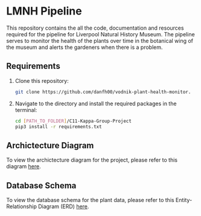 # LMNH Pipeline

This repository contains the all the code, documentation and resources required for the pipeline for Liverpool Natural History Museum. The pipeline serves to monitor the health of the plants over time in the botanical wing of the museum and alerts the gardeners when there is a problem.



## Requirements

1. Clone this repository:
    ```sh
    git clone https://github.com/danfh00/vodnik-plant-health-monitor.
    ```

2. Navigate to the directory and install the required packages in the terminal:
    ```sh
    cd [PATH_TO_FOLDER]/C11-Kappa-Group-Project
    pip3 install -r requirements.txt
    ```


## Archictecture Diagram

To view the archictecture diagram for the project, please refer to this diagram [here](https://github.com/Zhi-704/C11-Kappa-Group-Project/blob/main/diagrams/Architecture_Diagram.png).

## Database Schema

To view the database schema for the plant data, please refer to this Entity-Relationship Diagram (ERD) [here](https://github.com/Zhi-704/C11-Kappa-Group-Project/blob/main/diagrams/ERD_diagram.png).
